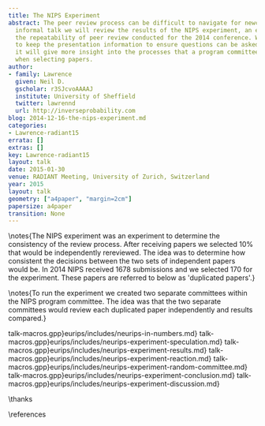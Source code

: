 ```yaml
---
title: The NIPS Experiment
abstract: The peer review process can be difficult to navigate for newcomers. In this
  informal talk we will review the results of the NIPS experiment, an experiment on
  the repeatability of peer review conducted for the 2014 conference. We will try
  to keep the presentation information to ensure questions can be asked. With luck
  it will give more insight into the processes that a program committee goes through
  when selecting papers.
author:
- family: Lawrence
  given: Neil D.
  gscholar: r3SJcvoAAAAJ
  institute: University of Sheffield
  twitter: lawrennd
  url: http://inverseprobability.com
blog: 2014-12-16-the-nips-experiment.md
categories:
- Lawrence-radiant15
errata: []
extras: []
key: Lawrence-radiant15
layout: talk
date: 2015-01-30
venue: RADIANT Meeting, University of Zurich, Switzerland
year: 2015
layout: talk
geometry: ["a4paper", "margin=2cm"]
papersize: a4paper
transition: None
---
```



\notes{The NIPS experiment was an experiment to determine the consistency of the review process. After receiving papers we selected 10% that would be independently rereviewed. The idea was to determine how consistent the decisions between the two sets of independent papers would be. In 2014 NIPS received 1678 submissions and we selected 170 for the experiment. These papers are referred to below as 'duplicated papers'.}

\notes{To run the experiment we created two separate committees within the NIPS program committee. The idea was that the two separate committees would review each duplicated paper independently and results compared.}

talk-macros.gpp}eurips/includes/neurips-in-numbers.md}
talk-macros.gpp}eurips/includes/neurips-experiment-speculation.md}
talk-macros.gpp}eurips/includes/neurips-experiment-results.md}
talk-macros.gpp}eurips/includes/neurips-experiment-reaction.md}
talk-macros.gpp}eurips/includes/neurips-experiment-random-committee.md}
talk-macros.gpp}eurips/includes/neurips-experiment-conclusion.md}
talk-macros.gpp}eurips/includes/neurips-experiment-discussion.md}

\thanks

\references
